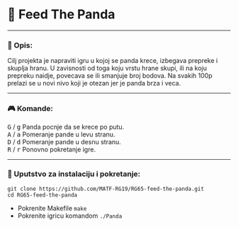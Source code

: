 # :panda_face: Feed The Panda
---

### :memo: Opis:
Cilj projekta je napraviti igru u kojoj se panda krece, izbegava prepreke i skuplja hranu. U zavisnosti od toga koju vrstu hrane skupi, ili na koju prepreku naidje, povecava se ili smanjuje broj bodova. Na svakih 100p prelazi se u novi nivo koji je otezan jer je panda brza i veca.

---

### :video_game: Komande:
<kbd>G</kbd> / <kbd>g</kbd> Panda pocnje da se krece po putu. <br>
<kbd>A</kbd> / <kbd>a</kbd> Pomeranje pande u levu stranu. <br>
<kbd>D</kbd> / <kbd>d</kbd> Pomeranje pande u desnu stranu. <br>
<kbd>R</kbd> / <kbd>r</kbd> Ponovno pokretanje igre. <br>

---

### :wrench: Uputstvo za instalaciju i pokretanje:
```shell
git clone https://github.com/MATF-RG19/RG65-feed-the-panda.git
cd RG65-feed-the-panda
```
* Pokrenite Makefile `make` <br>
* Pokrenite igricu komandom `./Panda`

